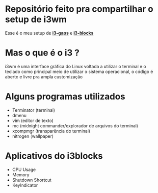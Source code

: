 # Repositório feito pra compartilhar o setup de i3wm

Esse é o meu setup de **[i3-gaps](https://github.com/Airblader/i3)** e **[i3-blocks](https://github.com/vivien/i3blocks)** 

# Mas o que é o i3 ?

i3wm é uma interface gráfica do Linux voltada a utilizar o terminal e o teclado como principal meio de utilizar o sistema operacional, o código é aberto e livre pra ampla customização

# Alguns programas utilizados

* Terminator (terminal)
* dmenu
* vim (editor de texto)
* mc (midnight commander/explorador de arquivos do terminal)
* xcompmgr (transparência do terminal)
* nitrogen (wallpaper)


# Aplicativos do i3blocks

* CPU Usage
* Memory
* Shutdown Shortcut
* KeyIndicator





